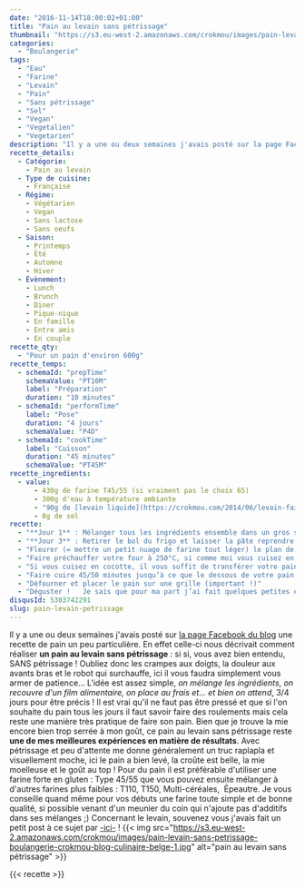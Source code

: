 ```yaml
---
date: "2016-11-14T18:00:02+01:00"
title: "Pain au levain sans pétrissage"
thumbnail: "https://s3.eu-west-2.amazonaws.com/crokmou/images/pain-levain-sans-petrissage-boulangerie-crokmou-blog-culinaire-belge.jpg"
categories:
  - "Boulangerie"
tags:
  - "Eau"
  - "Farine"
  - "Levain"
  - "Pain"
  - "Sans pétrissage"
  - "Sel"
  - "Vegan"
  - "Vegetalien"
  - "Vegetarien"
description: "Il y a une ou deux semaines j'avais posté sur la page Facebook du blog une recette de pain un peu particulière : réaliser un pain au levain sans pétrissage."
recette_details:
  - Catégorie:
    - Pain au levain
  - Type de cuisine:
    - Française
  - Régime:
    - Végétarien
    - Vegan
    - Sans lactose
    - Sans oeufs
  - Saison:
    - Printemps
    - Été
    - Automne
    - Hiver
  - Évènement:
    - Lunch
    - Brunch
    - Diner
    - Pique-nique
    - En famille
    - Entre amis
    - En couple
recette_qty:
  - "Pour un pain d'environ 600g"
recette_temps:
  - schemaId: "prepTime"
    schemaValue: "PT10M"
    label: "Préparation"
    duration: "10 minutes"
  - schemaId: "performTime"
    label: "Pose"
    duration: "4 jours"
    schemaValue: "P4D"
  - schemaId: "cookTime"
    label: "Cuisson"
    duration: "45 minutes"
    schemaValue: "PT45M"
recette_ingredients:
  - value:
      - 430g de farine T45/55 (si vraiment pas le choix 65)
      - 300g d'eau à température ambiante
      - "90g de [levain liquide](https://crokmou.com/2014/06/levain-fait-maison)"
      - 8g de sel
recette:
  - "**Jour 1** : Mélanger tous les ingrédients ensemble dans un gros saladier à l’aide d’une cuillère en bois. Recouvrir d’un film alimentaire au contact, mettre dans le bas du réfrigérateur"
  - "**Jour 3** : Retirer le bol du frigo et laisser la pâte reprendre une température ambiante, compter environ 1h30/2h"
  - "Fleurer (= mettre un petit nuage de farine tout léger) le plan de travail, verser la pâte sur celui-ci et façonner délicatement le pain. Laisser lever encore 1h40/2h dans un banneton ou sur une feuille de papier sulfurisée. Veuillez à bien recouvrir votre pâte d’un torchon légèrement humide afin qu’elle ne croûte pas."
  - "Faire préchauffer votre four à 250°C, si comme moi vous cuisez en cocotte, préchauffer le four avec la cocotte fermée à l’intérieur, si non préchauffer avec la plaque à l’intérieur."
  - "Si vous cuisez en cocotte, il vous suffit de transférer votre pain dans celle-ci après lui avoir administré (au pain) une ou deux petites griffes sur son bidon. ( = un coup de lame, en boulangerie on appelle ça une grigne) Si vous cuisez sur plaque, après avoir placé votre pain sur celle-ci et avant de refermer votre four, jeter un peu d’eau dans le lèche frite afin de faire de la vapeur."
  - "Faire cuire 45/50 minutes jusqu’à ce que le dessous de votre pain sonne creux, lorsque c’est le cas c’est qu’il est cuit"
  - "Défourner et placer le pain sur une grille (important !)"
  - "Déguster !   Je sais que pour ma part j’ai fait quelques petites erreurs durant mes jours de repos au frigo : j’ai fait des rabats, et d’après mon ancien patron (qui s’y connait plutôt bien en levain d’ailleurs), je n’aurais pas dû. Ceci explique donc peut être le fait que ma mie reste un peu serrée. Néanmoins je ne désespère pas, je ferais quelques changements dans mon prochain essai ! J’espère que j’arriverai à faire de beaux pains comme mes copines blogueuses : Mouni sur son site [Floured](http://floured.fr/) et Coc la Cairote sur son site [le Coconut](https://www.lecoconutblog.com) !   Alors, vous êtes prêts pour la boulange maison ?"
disqusId: 5303742291
slug: pain-levain-petrissage
---
```


Il y a une ou deux semaines j'avais posté sur [la page Facebook du blog](https://www.facebook.com/crokmou.blog/posts/1214464865288572) une recette de pain un peu particulière. En effet celle-ci nous décrivait comment réaliser **un pain au levain sans pétrissage** : si si, vous avez bien entendu, SANS pétrissage ! Oubliez donc les crampes aux doigts, la douleur aux avants bras et le robot qui surchauffe, ici il vous faudra simplement vous armer de patience... L'idée est assez simple, _on mélange les ingrédients, on recouvre d'un film alimentaire, on place au frais et... et bien on attend_, 3/4 jours pour être précis ! Il est vrai qu'il ne faut pas être pressé et que si l'on souhaite du pain tous les jours il faut savoir faire des roulements mais cela reste une manière très pratique de faire son pain. Bien que je trouve la mie encore bien trop serrée à mon goût, ce pain au levain sans pétrissage reste **une de mes meilleures expériences en matière de résultats**. Avec pétrissage et peu d'attente me donne généralement un truc raplapla et visuellement moche, ici le pain a bien levé, la croûte est belle, la mie moelleuse et le goût au top ! Pour du pain il est préférable d'utiliser une farine forte en gluten : Type 45/55 que vous pouvez ensuite mélanger à d'autres farines plus faibles : T110, T150, Multi-céréales,  Épeautre. Je vous conseille quand même pour vos débuts une farine toute simple et de bonne qualité, si possible venant d'un meunier du coin qui n'ajoute pas d'additifs dans ses mélanges ;) Concernant le levain, souvenez vous j'avais fait un petit post à ce sujet par [-ici-](https://crokmou.com/2014/06/levain-fait-maison) ! {{< img src="https://s3.eu-west-2.amazonaws.com/crokmou/images/pain-levain-sans-petrissage-boulangerie-crokmou-blog-culinaire-belge-1.jpg" alt="pain au levain sans pétrissage" >}}

{{< recette >}}
